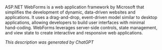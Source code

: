 ASP.NET WebForms is a web application framework by Microsoft that simplifies the development of dynamic, data-driven websites and applications. It uses a drag-and-drop, event-driven model similar to desktop applications, allowing developers to build user interfaces with minimal hand-coding. WebForms leverages server-side controls, state management, and view state to create interactive and responsive web applications.

*This description was generated by ChatGPT*